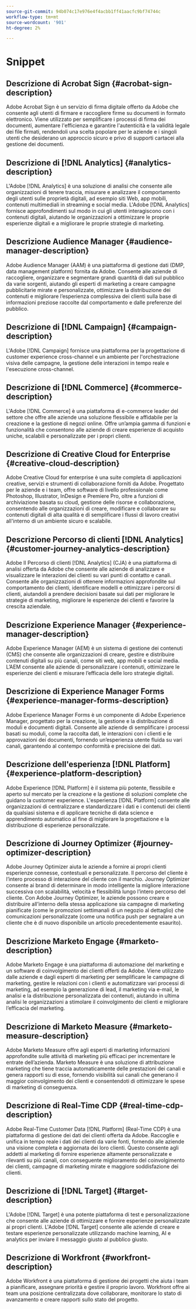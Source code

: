 ```yaml
---
source-git-commit: 94b074c17e976e4f4acbb1ff41aacfc9bf74744c
workflow-type: tm+mt
source-wordcount: '901'
ht-degree: 2%

---
```

# Snippet

## Descrizione di Acrobat Sign {#acrobat-sign-description}

Adobe Acrobat Sign è un servizio di firma digitale offerto da Adobe che consente agli utenti di firmare e raccogliere firme su documenti in formato elettronico. Viene utilizzato per semplificare i processi di firma dei documenti, aumentare l&#39;efficienza e garantire l&#39;autenticità e la validità legale dei file firmati, rendendoli una scelta popolare per le aziende e i singoli utenti che desiderano un approccio sicuro e privo di supporti cartacei alla gestione dei documenti.

## Descrizione di [!DNL Analytics] {#analytics-description}

L&#39;Adobe [!DNL Analytics] è una soluzione di analisi che consente alle organizzazioni di tenere traccia, misurare e analizzare il comportamento degli utenti sulle proprietà digitali, ad esempio siti Web, app mobili, contenuti multimediali in streaming e social media. L&#39;Adobe [!DNL Analytics] fornisce approfondimenti sul modo in cui gli utenti interagiscono con i contenuti digitali, aiutando le organizzazioni a ottimizzare le proprie esperienze digitali e a migliorare le proprie strategie di marketing.

## Descrizione Audience Manager {#audience-manager-description}

Adobe Audience Manager (AAM) è una piattaforma di gestione dati (DMP, data management platform) fornita da Adobe. Consente alle aziende di raccogliere, organizzare e segmentare grandi quantità di dati sul pubblico da varie sorgenti, aiutando gli esperti di marketing a creare campagne pubblicitarie mirate e personalizzate, ottimizzare la distribuzione dei contenuti e migliorare l’esperienza complessiva dei clienti sulla base di informazioni preziose raccolte dal comportamento e dalle preferenze del pubblico.

## Descrizione di [!DNL Campaign] {#campaign-description}

L&#39;Adobe [!DNL Campaign] fornisce una piattaforma per la progettazione di customer experience cross-channel e un ambiente per l&#39;orchestrazione visiva delle campagne, la gestione delle interazioni in tempo reale e l&#39;esecuzione cross-channel.

## Descrizione di [!DNL Commerce] {#commerce-description}

L&#39;Adobe [!DNL Commerce] è una piattaforma di e-commerce leader del settore che offre alle aziende una soluzione flessibile e affidabile per la creazione e la gestione di negozi online. Offre un’ampia gamma di funzioni e funzionalità che consentono alle aziende di creare esperienze di acquisto uniche, scalabili e personalizzate per i propri clienti.

## Descrizione di Creative Cloud for Enterprise {#creative-cloud-description}

Adobe Creative Cloud for enterprise è una suite completa di applicazioni creative, servizi e strumenti di collaborazione forniti da Adobe. Progettato per le aziende e i team, offre software di livello professionale come Photoshop, Illustrator, InDesign e Premiere Pro, oltre a funzioni di archiviazione basata su cloud, gestione delle risorse e collaborazione, consentendo alle organizzazioni di creare, modificare e collaborare su contenuti digitali di alta qualità e di semplificare i flussi di lavoro creativi all&#39;interno di un ambiente sicuro e scalabile.

## Descrizione Percorso di clienti [!DNL Analytics] {#customer-journey-analytics-description}

Adobe Il Percorso di clienti [!DNL Analytics] (CJA) è una piattaforma di analisi offerta da Adobe che consente alle aziende di analizzare e visualizzare le interazioni dei clienti su vari punti di contatto e canali. Consente alle organizzazioni di ottenere informazioni approfondite sul comportamento dei clienti, identificare modelli e ottimizzare i percorsi di clienti, aiutandoli a prendere decisioni basate sui dati per migliorare le strategie di marketing, migliorare le esperienze dei clienti e favorire la crescita aziendale.

## Descrizione Experience Manager {#experience-manager-description}

Adobe Experience Manager (AEM) è un sistema di gestione dei contenuti (CMS) che consente alle organizzazioni di creare, gestire e distribuire contenuti digitali su più canali, come siti web, app mobili e social media. L’AEM consente alle aziende di personalizzare i contenuti, ottimizzare le esperienze dei clienti e misurare l’efficacia delle loro strategie digitali.

## Descrizione di Experience Manager Forms {#experience-manager-forms-description}

Adobe Experience Manager Forms è un componente di Adobe Experience Manager, progettato per la creazione, la gestione e la distribuzione di moduli e documenti digitali. Consente alle aziende di semplificare i processi basati su moduli, come la raccolta dati, le interazioni con i clienti e le approvazioni dei documenti, fornendo un’esperienza utente fluida su vari canali, garantendo al contempo conformità e precisione dei dati.

## Descrizione dell&#39;esperienza [!DNL Platform] {#experience-platform-description}

Adobe Experience [!DNL Platform] è il sistema più potente, flessibile e aperto sul mercato per la creazione e la gestione di soluzioni complete che guidano la customer experience. L&#39;esperienza [!DNL Platform] consente alle organizzazioni di centralizzare e standardizzare i dati e i contenuti dei clienti da qualsiasi sistema e di applicare tecniche di data science e apprendimento automatico al fine di migliorare la progettazione e la distribuzione di esperienze personalizzate.

## Descrizione di Journey Optimizer {#journey-optimizer-description}

Adobe Journey Optimizer aiuta le aziende a fornire ai propri clienti esperienze connesse, contestuali e personalizzate. Il percorso del cliente è l’intero processo di interazione del cliente con il marchio. Journey Optimizer consente ai brand di determinare in modo intelligente la migliore interazione successiva con scalabilità, velocità e flessibilità lungo l’intero percorso del cliente. Con Adobe Journey Optimizer, le aziende possono creare e distribuire all’interno della stessa applicazione sia campagne di marketing pianificate (come le promozioni settimanali di un negozio al dettaglio) che comunicazioni personalizzate (come una notifica push per segnalare a un cliente che è di nuovo disponibile un articolo precedentemente esaurito).

## Descrizione Marketo Engage {#marketo-description}

Adobe Marketo Engage è una piattaforma di automazione del marketing e un software di coinvolgimento dei clienti offerti da Adobe. Viene utilizzato dalle aziende e dagli esperti di marketing per semplificare le campagne di marketing, gestire le relazioni con i clienti e automatizzare vari processi di marketing, ad esempio la generazione di lead, il marketing via e-mail, le analisi e la distribuzione personalizzata dei contenuti, aiutando in ultima analisi le organizzazioni a stimolare il coinvolgimento dei clienti e migliorare l’efficacia del marketing.

## Descrizione di Marketo Measure {#marketo-measure-description}

Adobe Marketo Measure offre agli esperti di marketing informazioni approfondite sulle attività di marketing più efficaci per incrementare le entrate dell’azienda. Marketo Measure è una soluzione di attribuzione marketing che tiene traccia automaticamente delle prestazioni dei canali e genera rapporti su di esse, fornendo visibilità sui canali che generano il maggior coinvolgimento dei clienti e consentendoti di ottimizzare le spese di marketing di conseguenza.

## Descrizione di Real-Time CDP {#real-time-cdp-description}

Adobe Real-Time Customer Data [!DNL Platform] (Real-Time CDP) è una piattaforma di gestione dei dati dei clienti offerta da Adobe. Raccoglie e unifica in tempo reale i dati dei clienti da varie fonti, fornendo alle aziende una visione completa e aggiornata dei loro clienti. Questo consente agli addetti al marketing di fornire esperienze altamente personalizzate e rilevanti su più canali, con conseguente miglioramento del coinvolgimento dei clienti, campagne di marketing mirate e maggiore soddisfazione dei clienti.

## Descrizione di [!DNL Target] {#target-description}

L&#39;Adobe [!DNL Target] è una potente piattaforma di test e personalizzazione che consente alle aziende di ottimizzare e fornire esperienze personalizzate ai propri clienti. L&#39;Adobe [!DNL Target] consente alle aziende di creare e testare esperienze personalizzate utilizzando machine learning, AI e analytics per inviare il messaggio giusto al pubblico giusto.

## Descrizione di Workfront {#workfront-description}

Adobe Workfront è una piattaforma di gestione dei progetti che aiuta i team a pianificare, assegnare priorità e gestire il proprio lavoro. Workfront offre ai team una posizione centralizzata dove collaborare, monitorare lo stato di avanzamento e creare rapporti sullo stato del progetto.
